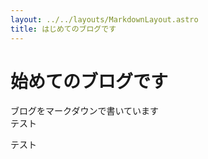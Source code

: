 ```yaml
---
layout: ../../layouts/MarkdownLayout.astro
title: はじめてのブログです
---
```


# 始めてのブログです

ブログをマークダウンで書いています  
テスト

テスト
